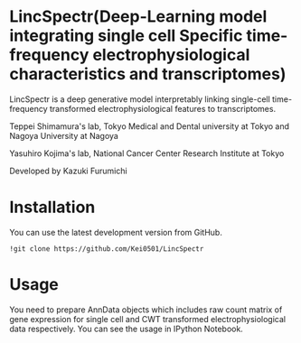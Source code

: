 # LincSpectr(Deep-Learning model integrating single cell Specific time-frequency electrophysiological characteristics and transcriptomes)

LincSpectr is a deep generative model interpretably linking single-cell time-frequency transformed electrophysiological features to transcriptomes.

Teppei Shimamura's lab, Tokyo Medical and Dental university at Tokyo and Nagoya University at Nagoya

Yasuhiro Kojima's lab, National Cancer Center Research Institute at Tokyo

Developed by Kazuki Furumichi

# Installation
You can use the latest development version from GitHub.

```
!git clone https://github.com/Kei0501/LincSpectr
```

# Usage
You need to prepare AnnData objects which includes raw count matrix of gene expression for single cell and CWT transformed electrophysiological data respectively. You can see the usage in IPython Notebook.

